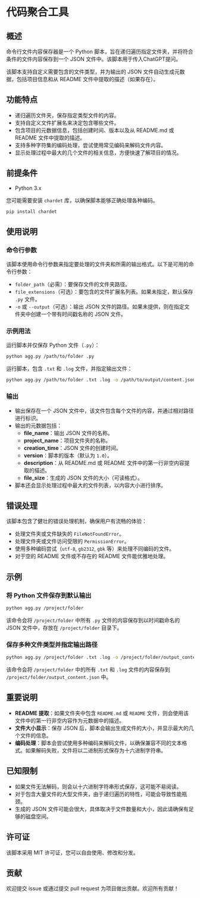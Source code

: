 # 代码聚合工具

## 概述

命令行文件内容保存器是一个 Python 脚本，旨在递归遍历指定文件夹，并将符合条件的文件内容保存到一个 JSON 文件中。该脚本用于传入ChatGPT提问。

该脚本支持自定义需要包含的文件类型，并为输出的 JSON 文件自动生成元数据，包括项目信息和从 README 文件中提取的描述（如果存在）。

## 功能特点

- 递归遍历文件夹，保存指定类型文件的内容。
- 支持自定义文件扩展名来决定包含哪些文件。
- 包含项目的元数据信息，包括创建时间、版本以及从 README.md 或 README 文件中提取的描述。
- 支持多种字符集的编码处理，尝试使用常见编码来解码文件内容。
- 显示处理过程中最大的几个文件的相关信息，方便快速了解项目的情况。

## 前提条件

- Python 3.x

您可能需要安装 `chardet` 库，以确保脚本能够正确处理各种编码。

```sh
pip install chardet
```

## 使用说明

### 命令行参数

该脚本使用命令行参数来指定要处理的文件夹和所需的输出格式。以下是可用的命令行参数：

- `folder_path`（必需）：要保存文件的文件夹路径。
- `file_extensions`（可选）：要包含的文件扩展名列表。如果未指定，默认保存 `.py` 文件。
- `-o` 或 `--output`（可选）：输出 JSON 文件的路径。如果未提供，则在指定文件夹中创建一个带有时间戳名称的 JSON 文件。

### 示例用法

运行脚本并仅保存 Python 文件（`.py`）：

```sh
python agg.py /path/to/folder .py
```

运行脚本，包含 `.txt` 和 `.log` 文件，并指定输出文件：

```sh
python agg.py /path/to/folder .txt .log -o /path/to/output/content.json
```

### 输出

- 输出保存在一个 JSON 文件中，该文件包含每个文件的内容，并通过相对路径进行标识。
- 输出的元数据包括：
  - **file_name**：输出 JSON 文件的名称。
  - **project_name**：项目文件夹的名称。
  - **creation_time**：JSON 文件的创建时间。
  - **version**：脚本的版本（默认为 `1.0`）。
  - **description**：从 README.md 或 README 文件中的第一行非空内容提取的描述。
  - **file_size**：生成的 JSON 文件的大小（可读格式）。
- 脚本还会显示处理过程中最大的文件列表，以内容大小进行排序。

## 错误处理

该脚本包含了健壮的错误处理机制，确保用户有流畅的体验：

- 处理文件夹或文件缺失的 `FileNotFoundError`。
- 处理文件夹或文件访问受限的 `PermissionError`。
- 使用多种编码尝试（`utf-8`, `gb2312`, `gbk` 等）来处理不同编码的文件。
- 对于空的 README 文件或不存在的 README 文件能优雅地处理。

## 示例

### 将 Python 文件保存到默认输出

```sh
python agg.py /project/folder
```
该命令会将 `/project/folder` 中所有 `.py` 文件的内容保存到以时间戳命名的 JSON 文件中，存放在 `/project/folder` 目录下。

### 保存多种文件类型并指定输出路径

```sh
python agg.py /project/folder .txt .log -o /project/folder/output_content.json
```
该命令会将 `/project/folder` 中的所有 `.txt` 和 `.log` 文件的内容保存到 `/project/folder/output_content.json` 中。

## 重要说明

- **README 提取**：如果文件夹中包含 `README.md` 或 `README` 文件，则会使用该文件中的第一行非空内容作为元数据中的描述。
- **文件大小显示**：保存 JSON 后，脚本会输出生成文件的大小，并显示最大的几个文件的信息。
- **编码处理**：脚本会尝试使用多种编码来解码文件，以确保兼容不同的文本格式。如果解码失败，文件将以二进制形式保存为十六进制字符串。

## 已知限制

- 如果文件无法解码，则会以十六进制字符串形式保存，这可能不易阅读。
- 对于包含大量文件的大型文件夹，由于递归遍历的特性，可能会导致性能瓶颈。
- 生成的 JSON 文件可能会很大，具体取决于文件数量和大小，因此请确保有足够的磁盘空间。

## 许可证

该脚本采用 MIT 许可证，您可以自由使用、修改和分发。

## 贡献

欢迎提交 issue 或通过提交 pull request 为项目做出贡献。欢迎所有贡献！


